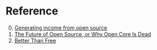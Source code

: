 # Reference

0. [Generating income from open source](https://vadimdemedes.com/posts/generating-income-from-open-source)
0. [The Future of Open Source, or Why Open Core Is Dead](https://thenewstack.io/the-future-of-open-source-or-why-open-core-is-dead/)
0. [Better Than Free](https://kk.org/thetechnium/better-than-fre/)

